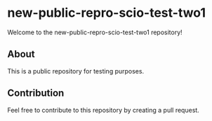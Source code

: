 # new-public-repro-scio-test-two1

Welcome to the new-public-repro-scio-test-two1 repository!

## About

This is a public repository for testing purposes.

## Contribution

Feel free to contribute to this repository by creating a pull request.